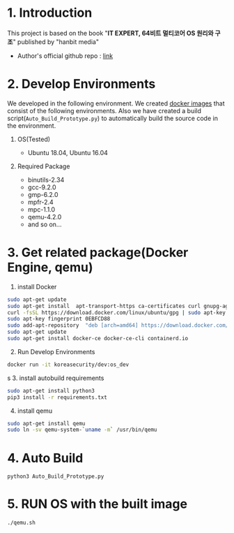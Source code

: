 # 1. Introduction
This project is based on the book "**IT EXPERT, 64비트 멀티코어 OS 원리와 구조**" published by "hanbit media"

* Author's official github repo : [link](https://github.com/kkamagui/mint64os-examples)

# 2. Develop Environments
We developed in the following environment. We created [docker images](https://hub.docker.com/layers/koreasecurity/dev/os_dev/images/sha256-bfcea4954aaa7ec4e88852d2870996aa6a6d5f9daebb914cc3ef4b3f538daebe?context=repo) that consist of the following environments. Also we have created a build script(`Auto_Build_Prototype.py`) to automatically build the source code in the environment.

1. OS(Tested)
	* Ubuntu 18.04, Ubuntu 16.04

2. Required Package
	* binutils-2.34
	* gcc-9.2.0
	* gmp-6.2.0
	* mpfr-2.4
	* mpc-1.1.0
	* qemu-4.2.0
	* and so on...


# 3. Get related package(Docker Engine, qemu)
1. install Docker

```sh
sudo apt-get update
sudo apt-get install  apt-transport-https ca-certificates curl gnupg-agent software-properties-common
curl -fsSL https://download.docker.com/linux/ubuntu/gpg | sudo apt-key add -
sudo apt-key fingerprint 0EBFCD88
sudo add-apt-repository  "deb [arch=amd64] https://download.docker.com/linux/ubuntu  $(lsb_release -cs) stable"
sudo apt-get update
sudo apt-get install docker-ce docker-ce-cli containerd.io

```

2. Run Develop Environments

```sh
docker run -it koreasecurity/dev:os_dev
```
s
3. install autobuild requirements

```sh
sudo apt-get install python3
pip3 install -r requirements.txt
```

4. install qemu

```sh
sudo apt-get install qemu
sudo ln -sv qemu-system-`uname -m` /usr/bin/qemu
```

# 4. Auto Build

```
python3 Auto_Build_Prototype.py
```

# 5. RUN OS with the built image

```
./qemu.sh
```

